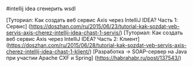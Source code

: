 #intellij idea сгенерить wsdl

[Туториал: Как создать веб сервис Axis через IntelliJ IDEA? Часть 1: Сервис] (https://doszhan.com/ru/2015/06/23/tutorial-kak-sozdat-veb-servis-axis-cherez-intellij-idea-chast-1-servis/)
[Туториал: Как создать веб сервис Axis через IntelliJ IDEA? Часть 2: Клиент] (https://doszhan.com/ru/2015/06/28/tutorial-kak-sozdat-veb-servis-axis-cherez-intellij-idea-chast-1-klient/)
[Разработка → SOAP-сервер на Java при участии Apache CXF и Spring] (https://habrahabr.ru/post/137543/)


